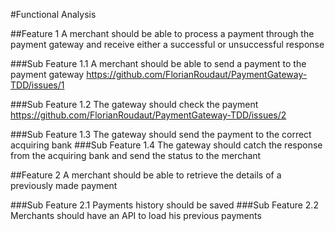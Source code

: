 #Functional Analysis

##Feature 1
A merchant should be able to process a payment through the payment gateway and receive either a successful or unsuccessful response

###Sub Feature 1.1
A merchant should be able to send a payment to the payment gateway
https://github.com/FlorianRoudaut/PaymentGateway-TDD/issues/1

###Sub Feature 1.2
The gateway should check the payment
https://github.com/FlorianRoudaut/PaymentGateway-TDD/issues/2

###Sub Feature 1.3
The gateway should send the payment to the correct acquiring bank
###Sub Feature 1.4
The gateway should catch the response from the acquiring bank and send the status to the merchant

##Feature 2
A merchant should be able to retrieve the details of a previously made payment

###Sub Feature 2.1
Payments history should be saved
###Sub Feature 2.2
Merchants should have an API to load his previous payments
